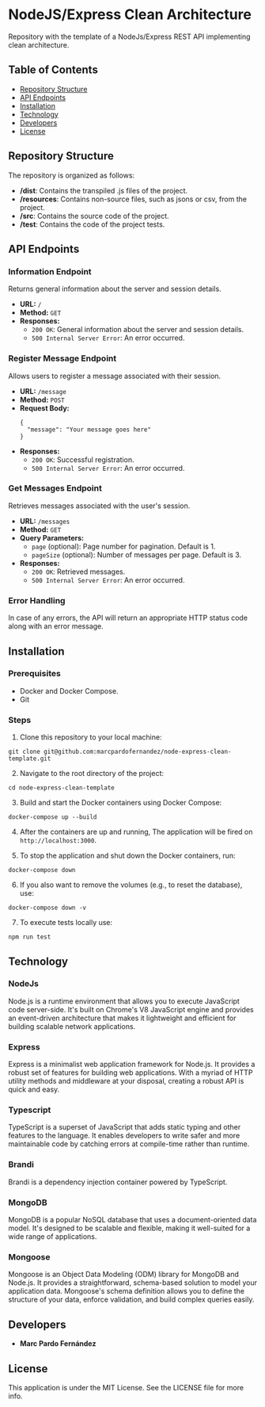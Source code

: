 # NodeJS/Express Clean Architecture

Repository with the template of a NodeJs/Express REST API implementing clean architecture.

## Table of Contents

- [Repository Structure](#repository-structure)
- [API Endpoints](#api-endpoints)
- [Installation](#installation)
- [Technology](#technology)
- [Developers](#developers)
- [License](#license)

## Repository Structure

The repository is organized as follows:

- **/dist**: Contains the transpiled .js files of the project.
- **/resources**: Contains non-source files, such as jsons or csv, from the project.
- **/src**: Contains the source code of the project.
- **/test**: Contains the code of the project tests.

## API Endpoints

### Information Endpoint

Returns general information about the server and session details.

- **URL:** `/`
- **Method:** `GET`
- **Responses:**
  - `200 OK`: General information about the server and session details.
  - `500 Internal Server Error`: An error occurred.

### Register Message Endpoint

Allows users to register a message associated with their session.

- **URL:** `/message`
- **Method:** `POST`
- **Request Body:**
  ```
  {
    "message": "Your message goes here"
  }
  ```
- **Responses:**
  - `200 OK`: Successful registration.
  - `500 Internal Server Error`: An error occurred.

### Get Messages Endpoint

Retrieves messages associated with the user's session.

- **URL:** `/messages`
- **Method:** `GET`
- **Query Parameters:**
  - `page` (optional): Page number for pagination. Default is 1.
  - `pageSize` (optional): Number of messages per page. Default is 3.
- **Responses:**
  - `200 OK`: Retrieved messages.
  - `500 Internal Server Error`: An error occurred.

### Error Handling

In case of any errors, the API will return an appropriate HTTP status code along with an error message.

## Installation

### Prerequisites

- Docker and Docker Compose.
- Git

### Steps

1. Clone this repository to your local machine:

```
git clone git@github.com:marcpardofernandez/node-express-clean-template.git
```

2. Navigate to the root directory of the project:

```
cd node-express-clean-template
```

3. Build and start the Docker containers using Docker Compose:

```
docker-compose up --build
```

4. After the containers are up and running, The application will be fired on `http://localhost:3000`.

5. To stop the application and shut down the Docker containers, run:

```
docker-compose down
```

6. If you also want to remove the volumes (e.g., to reset the database), use:

```
docker-compose down -v
```

7. To execute tests locally use:

```
npm run test
```

## Technology

### NodeJs

Node.js is a runtime environment that allows you to execute JavaScript code server-side. It's built on Chrome's V8 JavaScript engine and provides an event-driven architecture that makes it lightweight and efficient for building scalable network applications.

### Express

Express is a minimalist web application framework for Node.js. It provides a robust set of features for building web applications. With a myriad of HTTP utility methods and middleware at your disposal, creating a robust API is quick and easy.

### Typescript

TypeScript is a superset of JavaScript that adds static typing and other features to the language. It enables developers to write safer and more maintainable code by catching errors at compile-time rather than runtime.

### Brandi

Brandi is a dependency injection container powered by TypeScript.

### MongoDB

MongoDB is a popular NoSQL database that uses a document-oriented data model. It's designed to be scalable and flexible, making it well-suited for a wide range of applications.

### Mongoose

Mongoose is an Object Data Modeling (ODM) library for MongoDB and Node.js. It provides a straightforward, schema-based solution to model your application data. Mongoose's schema definition allows you to define the structure of your data, enforce validation, and build complex queries easily.

## Developers

- **Marc Pardo Fernández**

## License

This application is under the MIT License. See the LICENSE file for more info.
